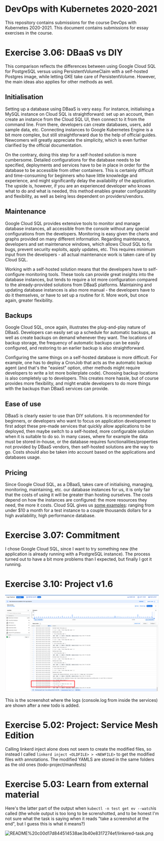 # DevOps with Kubernetes 2020-2021

This repository contains submissions for the course DevOps with Kubernetes 2020-2021. This document contains submissions for essay exercises in the course.

# Exercise 3.06: DBaaS vs DIY

This comparison reflects the differences between using Google Cloud SQL for PostgreSQL versus using PersistentVolumeClaim with a self-hosted Postgres image, while letting GKE take care of PersistentVolume. However, the main ideas also applies for other methods as well.

## Initialisation

Setting up a database using DBaaS is very easy. For instance, initialising a MySQL instance on Cloud SQL is straightforward: set up an account, then create an instance from the Cloud SQL UI, then connect to it from the command line. From there, developers can create databases, users, add sample data, etc. Connecting instances to Google Kubernetes Engine is a bit more complex, but still straightforward due to the help of official guides. Newcomers will greatly appreciate the simplicity, which is even further clarified by the official documentation.

On the contrary, doing this step for a self-hosted solution is more cumbersome. Detailed configurations for the database needs to be specified, deployments and services have to be in place in order for the database to be accessible from other containers. This is certainly difficult and time-consuming for beginners who have little knowledge and experience, and might significantly delay the availability of the application. The upside is, however, if you are an experienced developer who knows what to do and what is needed, this method enables greater configurability and flexibility, as well as being less dependent on providers/vendors. 

## Maintenance

Google Cloud SQL provides extensive tools to monitor and manage database instances, all accessible from the console without any special configurations from the developers. Monitoring is easy given the charts and graphs provided on many different information. Regarding maintenance, developers and set maintenance windows, which allows Cloud SQL to fix bugs, prevent security exploits, apply updates, etc. This requires minimum input from the developers - all actual maintenance work is taken care of by Cloud SQL. 

Working with a self-hosted solution means that the developers have to self-configure monitoring tools. These tools can provide great insights into the database instances, but tends to require a lot more configuration compared to the already-provided solutions from DBaaS platforms. Maintaining and updating database instances is also more manual - the developers have to do it themselves, or have to set up a routine for it. More work, but once again, greater flexibility.   

## Backups

Google Cloud SQL, once again, illustrates the plug-and-play nature of DBaaS. Developers can easily set up a schedule for automatic backups, as well as create backups on demand whenever they want. The locations of backup storage, the frequency of automatic backups can be easily configured, and restoring to an earlier backup is also straightforward.

Configuring the same things on a self-hosted database is more difficult. For example, one has to deploy a CronJob that acts as the automatic backup agent (and that's the "easiest" option, other methods might require developers to write a lot more boilerplate code). Choosing backup locations is also completely up to developers. This creates more hassle, but of course provides more flexibility, and might enable developers to do more things with the backups than DBaaS services can provide.

## Ease of use

DBaaS is clearly easier to use than DIY solutions. It is recommended for beginners, or developers who want to focus on application development to first adopt these pre-made services that quickly allow applications to be deployed, then maybe switch to a self-hosted, more configurable solution when it is suitable to do so. In many cases, where for example the data must be stored in-house, or the database requires functionalities/properties not provided by DBaaS vendors, then self-hosted solutions are the way to go. Costs should also be taken into account based on the applications and databases usage.

## Pricing

Since Google Cloud SQL, as a DBaaS, takes care of initialising, managing, monitoring, maintaining, etc. our database instances for us, it is only fair that the costs of using it will be greater than hosting ourselves. The costs depend on how the instances are configured: the more resources they need, the more it costs. Cloud SQL gives us [some examples](https://cloud.google.com/sql/docs/postgres/pricing-examples): ranging from under $10 a month for a test instance to a couple thousands dollars for a high availability, high performance database.  

# Exercise 3.07: Commitment

I chose Google Cloud SQL, since I want to try something new (the application is already running with a PostgreSQL instance). The process turned out to have a bit more problems than I expected, but finally I got it running. 

# Exercise 3.10: Project v1.6

![README%20c00d17d844514538ae3b40e8317274ef/Screenshot_2021-04-02_at_20.41.34.png](newTodo.png)

This is the screenshot where the logs (console.log from inside the services) are shown after a new todo is added.

# Exercise 5.02: Project: Service Mesh Edition
Calling linkerd inject alone does not seem to create the modified files, so instead I called `linkerd inject <OLDFILE> > <NEWFILE>` to get the modified files with annotations. The modified YAMLS are stored in the same folders as the old ones (todo-project/manifests)

# Exercise 5.03: Learn from external material
Here's the latter part of the output when `kubectl -n test get ev --watch`is called (the whole output is too long to be screnshotted, and to be honest I'm not sure what the task is saying when it reads "take a screenshot at the end", but I guess this is what it means?)

![README%20c00d17d844514538ae3b40e8317274ef/linkered-task.png](linkered-task.png)

